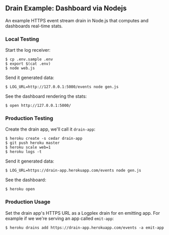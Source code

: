## Drain Example: Dashboard via Nodejs

An example HTTPS event stream drain in Node.js that computes and dashboards real-time stats.


### Local Testing

Start the log receiver:

    $ cp .env.sample .env
    $ export $(cat .env)
    $ node web.js

Send it generated data:

    $ LOG_URL=http://127.0.0.1:5000/events node gen.js

See the dashboard rendering the stats:

    $ open http://127.0.0.1:5000/


### Production Testing

Create the drain app, we'll call it `drain-app`:

    $ heroku create -s cedar drain-app
    $ git push heroku master
    $ heroku scale web=1
    $ heroku logs -t

Send it generated data:

    $ LOG_URL=https://drain-app.herokuapp.com/events node gen.js

See the dashboard:

    $ heroku open


### Production Usage

Set the drain app's HTTPS URL as a Logplex drain for en emitting app. For example if we we're serving an app called `emit-app`:

    $ heroku drains add https://drain-app.herokuapp.com/events -a emit-app
